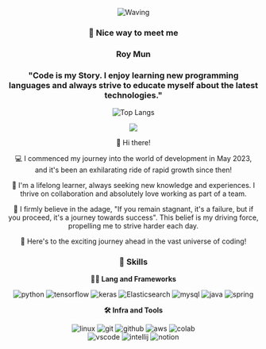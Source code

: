 <div align="center">

![Waving](https://capsule-render.vercel.app/api?type=waving&height=200&text=Believe%20In%20Yourself&fontAlign=40&fontAlignY=40&color=gradient)

### 🤞 Nice way to meet me
### Roy Mun
### "Code is my Story. I enjoy learning new programming languages and always strive to educate myself about the latest technologies."

<!-- https://capsule-render.vercel.app/api end-point -->
<!-- type :  -->

![Top Langs](https://github-readme-stats.vercel.app/api/top-langs/?username=bgmun01&layout=compact)


<p>
  <a href="https://bgmun01.github.io/aboutme2/" target="_blank"><img src="https://img.shields.io/badge/About%20Me-8A2BE2"/></a>
</p>


<p>
  👋 Hi there! 

💻 I commenced my journey into the world of development in May 2023, and it's been an exhilarating ride of rapid growth since then!

🌱 I'm a lifelong learner, always seeking new knowledge and experiences. I thrive on collaboration and absolutely love working as part of a team.

💫 I firmly believe in the adage, "If you remain stagnant, it's a failure, but if you proceed, it's a journey towards success". This belief is my driving force, propelling me to strive harder each day.

🚀 Here's to the exciting journey ahead in the vast universe of coding!
</p>


### 🦾 Skills
**🧑‍💻 Lang and Frameworks**
<!-- Oracle의 요청으로 Java 로고가 Simple Icons에서 삭제되었기에 대신 OpenJDK의 로고를 사용 -->
![python](https://img.shields.io/badge/python-3776AB.svg?&style=for-the-badge&logo=python&logoColor=white)
![tensorflow](https://img.shields.io/badge/tensorflow-007ACC.svg?&style=for-the-badge&logo=tensorflow&logoColor=white)
![keras](https://img.shields.io/badge/keras-000000.svg?&style=for-the-badge&logo=keras&logoColor=white)
![Elasticsearch](https://img.shields.io/badge/Elasticsearch-0019f4.svg?&style=for-the-badge&logo=Elasticsearch&logoColor=white)
![mysql](https://img.shields.io/badge/mysql-4479A1.svg?&style=for-the-badge&logo=mysql&logoColor=white)
![java](https://img.shields.io/badge/java-ffffff.svg?&style=for-the-badge&logo=openjdk&logoColor=black)
![spring](https://img.shields.io/badge/spring-6DB33F.svg?&style=for-the-badge&logo=spring&logoColor=white)


**🛠️ Infra and Tools**

![linux](https://img.shields.io/badge/linux-FCC624.svg?&style=for-the-badge&logo=linux&logoColor=white)
![git](https://img.shields.io/badge/git-F05032.svg?&style=for-the-badge&logo=git&logoColor=white)
![github](https://img.shields.io/badge/github-181717.svg?&style=for-the-badge&logo=github&logoColor=white)
![aws](https://img.shields.io/badge/aws-232F3E.svg?&style=for-the-badge&logo=amazonaws&logoColor=white)
![colab](https://img.shields.io/badge/colab-F9AB00.svg?&style=for-the-badge&logo=googlecolab&logoColor=white)<br>
![vscode](https://img.shields.io/badge/vscode-007ACC.svg?&style=for-the-badge&logo=visualstudiocode&logoColor=white)
![intellij](https://img.shields.io/badge/intellij-000000.svg?&style=for-the-badge&logo=intellijidea&logoColor=white)
![notion](https://img.shields.io/badge/notion-000000.svg?&style=for-the-badge&logo=notion&logoColor=white)

  
</div>